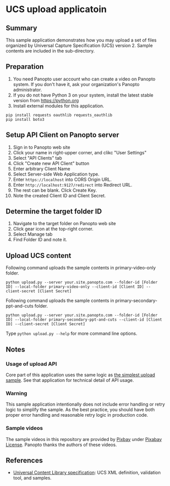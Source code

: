 # UCS upload applicatoin

## Summary
This sample application demonstrates how you may upload a set of files organized by Universal Capture Specification (UCS) version 2.
Sample contents are included in the sub-directory.

## Preparation
1. You need Panopto user account who can create a video on Panopto system. If you don't have it, ask your organization's Panopto administrator.
2. If you do not have Python 3 on your system, install the latest stable version from https://python.org
3. Install external modules for this application.
```
pip install requests oauthlib requests_oauthlib
pip install boto3
```

## Setup API Client on Panopto server
1. Sign in to Panopto web site
2. Click your name in right-upper corner, and clikc "User Settings"
3. Select "API Clients" tab
4. Click "Create new API Client" button
5. Enter arbitrary Client Name
6. Select Server-side Web Application type.
7. Enter ```https://localhost``` into CORS Origin URL.
8. Enter ```http://localhost:9127/redirect``` into Redirect URL.
9. The rest can be blank. Click Create Key.
10. Note the created Client ID and Client Secret.

## Determine the target folder ID
1. Navigate to the target folder on Panopto web site
2. Click gear icon at the top-right corner.
3. Select Manage tab
4. Find Folder ID and note it.

## Upload UCS content
Following command uploads the sample contents in primary-video-only folder.
```
python upload.py --server your.site.panopto.com --folder-id [Folder ID] --local-folder primary-video-only --client-id [Client ID] --client-secret [Client Secret]
```
Following command uploads the sample contents in primary-secondary-ppt-and-cuts folder.
```
python upload.py --server your.site.panopto.com --folder-id [Folder ID] --local-folder primary-secondary-ppt-and-cuts --client-id [Client ID] --client-secret [Client Secret]
```

Type ```python upload.py --help``` for more command line options.

## Notes

### Usage of upload API
Core part of this application uses the same logic as [the simplest upload sample](../simplest). See that application for technical detail of API usage.

### Warning
This sample application intentionally does not include error handling or retry logic to simplify the sample. As the best practice, you should have both proper error handling and reasonable retry logic in production code.

### Sample videos
The sample videos in this repository are provided by [Pixbay](https;//pixabya.com) under [Pixabay License](https://pixabay.com/service/license/). Panopto thanks the authors of these videos.

## References
- [Universal Content Library specification](https://github.com/Panopto/universal-content-library-specification): UCS XML definition, validation tool, and samples.
